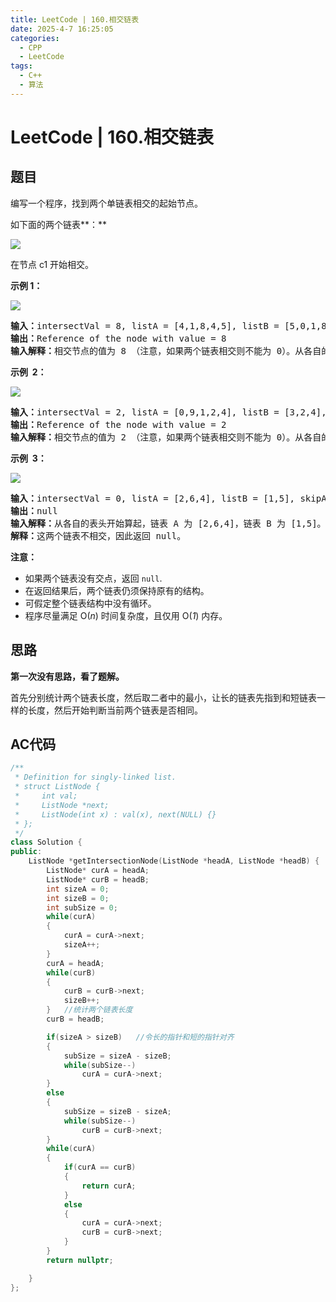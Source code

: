 ```yaml
---
title: LeetCode | 160.相交链表
date: 2025-4-7 16:25:05
categories:
  - CPP
  - LeetCode
tags:
  - C++
  - 算法
---
```

# LeetCode | 160.相交链表
## 题目
编写一个程序，找到两个单链表相交的起始节点。

如下面的两个链表**：**

[![](https://assets.leetcode-cn.com/aliyun-lc-upload/uploads/2018/12/14/160_statement.png)](https://assets.leetcode-cn.com/aliyun-lc-upload/uploads/2018/12/14/160_statement.png)

在节点 c1 开始相交。

**示例 1：**

[![](https://assets.leetcode-cn.com/aliyun-lc-upload/uploads/2018/12/14/160_example_1.png)](https://assets.leetcode.com/uploads/2018/12/13/160_example_1.png)

<pre><strong>输入：</strong>intersectVal = 8, listA = [4,1,8,4,5], listB = [5,0,1,8,4,5], skipA = 2, skipB = 3
<strong>输出：</strong>Reference of the node with value = 8
<strong>输入解释：</strong>相交节点的值为 8 （注意，如果两个链表相交则不能为 0）。从各自的表头开始算起，链表 A 为 [4,1,8,4,5]，链表 B 为 [5,0,1,8,4,5]。在 A 中，相交节点前有 2 个节点；在 B 中，相交节点前有 3 个节点。
</pre>

**示例  2：**

[![](https://assets.leetcode-cn.com/aliyun-lc-upload/uploads/2018/12/14/160_example_2.png)](https://assets.leetcode.com/uploads/2018/12/13/160_example_2.png)

<pre><strong>输入：</strong>intersectVal&nbsp;= 2, listA = [0,9,1,2,4], listB = [3,2,4], skipA = 3, skipB = 1
<strong>输出：</strong>Reference of the node with value = 2
<strong>输入解释：</strong>相交节点的值为 2 （注意，如果两个链表相交则不能为 0）。从各自的表头开始算起，链表 A 为 [0,9,1,2,4]，链表 B 为 [3,2,4]。在 A 中，相交节点前有 3 个节点；在 B 中，相交节点前有 1 个节点。
</pre>

**示例  3：**

[![](https://assets.leetcode-cn.com/aliyun-lc-upload/uploads/2018/12/14/160_example_3.png)](https://assets.leetcode.com/uploads/2018/12/13/160_example_3.png)

<pre><strong>输入：</strong>intersectVal = 0, listA = [2,6,4], listB = [1,5], skipA = 3, skipB = 2
<strong>输出：</strong>null
<strong>输入解释：</strong>从各自的表头开始算起，链表 A 为 [2,6,4]，链表 B 为 [1,5]。由于这两个链表不相交，所以 intersectVal 必须为 0，而 skipA 和 skipB 可以是任意值。
<strong>解释：</strong>这两个链表不相交，因此返回 null。
</pre>

**注意：**

- 如果两个链表没有交点，返回 `null`.
- 在返回结果后，两个链表仍须保持原有的结构。
- 可假定整个链表结构中没有循环。
- 程序尽量满足 O(_n_) 时间复杂度，且仅用 O(_1_) 内存。

## 思路
**第一次没有思路，看了题解。**

首先分别统计两个链表长度，然后取二者中的最小，让长的链表先指到和短链表一样的长度，然后开始判断当前两个链表是否相同。



## AC代码
```CPP
/**
 * Definition for singly-linked list.
 * struct ListNode {
 *     int val;
 *     ListNode *next;
 *     ListNode(int x) : val(x), next(NULL) {}
 * };
 */
class Solution {
public:
    ListNode *getIntersectionNode(ListNode *headA, ListNode *headB) {
        ListNode* curA = headA;
        ListNode* curB = headB;
        int sizeA = 0;
        int sizeB = 0;
        int subSize = 0;
        while(curA)
        {
            curA = curA->next;
            sizeA++;
        }
        curA = headA;
        while(curB)
        {
            curB = curB->next;
            sizeB++;
        }   //统计两个链表长度
        curB = headB;

        if(sizeA > sizeB)   //令长的指针和短的指针对齐
        {
            subSize = sizeA - sizeB;
            while(subSize--)
                curA = curA->next;
        }
        else
        {
            subSize = sizeB - sizeA;
            while(subSize--)
                curB = curB->next;
        }
        while(curA)
        {
            if(curA == curB)
            {
                return curA;
            }
            else
            {
                curA = curA->next;
                curB = curB->next;
            }
        }
        return nullptr;

    }
};
```